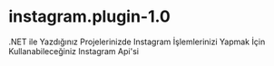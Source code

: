 # instagram.plugin-1.0
.NET ile Yazdığınız Projelerinizde Instagram İşlemlerinizi Yapmak İçin Kullanabileceğiniz Instagram Api'si 
